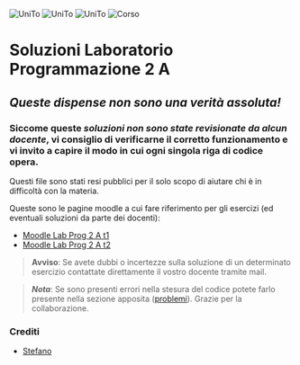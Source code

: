![UniTo](https://img.shields.io/badge/UniTo-Informatica-brightgreen)
![UniTo](https://img.shields.io/badge/UniTo-Programmazione_2-brightgreen) 
![UniTo](https://img.shields.io/badge/UniTo-Laboratorio-brightgreen) 
![Corso](https://img.shields.io/badge/Corso-A-critical)

# Soluzioni Laboratorio Programmazione 2 A

## _**Queste dispense non sono una verità assoluta!**_
### Siccome queste _soluzioni non sono state revisionate da alcun docente_, vi consiglio di verificarne il corretto funzionamento e vi invito a capire il modo in cui ogni singola riga di codice opera.

Questi file sono stati resi pubblici per il solo scopo di aiutare chi è in difficoltà con la materia.

Queste sono le pagine moodle a cui fare riferimento per gli esercizi (ed eventuali soluzioni da parte dei docenti):
- [Moodle Lab Prog 2 A t1](https://informatica.i-learn.unito.it/enrol/index.php?id=2192)
- [Moodle Lab Prog 2 A t2](https://informatica.i-learn.unito.it/course/view.php?id=2194)

> **Avviso**: Se avete dubbi o incertezze sulla soluzione di un determinato esercizio contattate direttamente il vostro docente tramite mail.

> _**Nota**_: Se sono presenti errori nella stesura del codice potete farlo presente nella sezione apposita ([problemi](https://github.com/cipst/lab_prog2/issues)). Grazie per la collaborazione.
### Crediti
- [Stefano](https://github.com/cipst)
